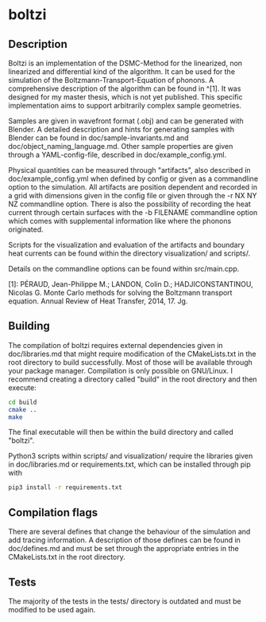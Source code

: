 # boltzi

## Description

Boltzi is an implementation of the DSMC-Method for the linearized,
non linearized and differential kind of the algorithm.
It can be used for the simulation of the Boltzmann-Transport-Equation of phonons.
A comprehensive description of the algorithm can be found in ^[1].
It was designed for my master thesis, which is not yet published.
This specific implementation aims to support arbitrarily complex sample geometries.

Samples are given in wavefront format (.obj) and can be generated with Blender.
A detailed description and hints for generating samples
with Blender can be found in doc/sample-invariants.md and doc/object_naming_language.md.
Other sample properties are given through a YAML-config-file, described in doc/example_config.yml.

Physical quantities can be measured through "artifacts",
also described in doc/example_config.yml when defined by config
or given as a commandline option to the simulation.
All artifacts are position dependent and recorded in a grid with dimensions
given in the config file or given through the -r NX NY NZ commandline option.
There is also the possibility of recording the heat current through
certain surfaces with the -b FILENAME commandline option which comes
with supplemental information like where the phonons originated.

Scripts for the visualization and evaluation of the artifacts and boundary heat
currents can be found within the directory visualization/ and scripts/.

Details on the commandline options can be found within src/main.cpp.

[1]: PÉRAUD, Jean-Philippe M.; LANDON, Colin D.; HADJICONSTANTINOU, Nicolas G. Monte Carlo methods for solving the Boltzmann transport equation. Annual Review of Heat Transfer, 2014, 17. Jg.

## Building

The compilation of boltzi requires external dependencies given in doc/libraries.md
that might require modification of the CMakeLists.txt
in the root directory to build successfully.
Most of those will be available through your package manager.
Compilation is only possible on GNU/Linux.
I recommend creating a directory called "build" in the root directory and then execute:

```bash
cd build
cmake ..
make
```

The final executable will then be within the build directory and called "boltzi".

Python3 scripts within scripts/ and visualization/ require the libraries
given in doc/libraries.md or requirements.txt,
which can be installed through pip with

```bash
pip3 install -r requirements.txt
```

## Compilation flags

There are several defines that change the behaviour of the simulation
and add tracing information.
A description of those defines can be found in doc/defines.md and
must be set through the appropriate entries in the CMakeLists.txt in the root directory.

## Tests

The majority of the tests in the tests/ directory
is outdated and must be modified to be used again.
